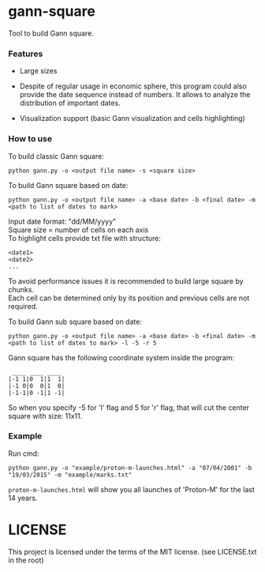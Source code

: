 # gann-square

Tool to build Gann square.

### Features

* Large sizes

* Despite of regular usage in economic sphere, this program could also provide the date sequence instead of numbers. It allows to analyze the distribution of important dates.

* Visualization support (basic Gann visualization and cells highlighting)


### How to use  

To build classic Gann square:  
 
```
python gann.py -o <output file name> -s <square size>
```  
  
To build Gann square based on date:

```  
python gann.py -o <output file name> -a <base date> -b <final date> -m <path to list of dates to mark>
```  

Input date format: "dd/MM/yyyy"  
Square size = number of cells on each axis    
To highlight cells provide txt file with structure:    

```  
<date1>  
<date2>  
...
```  

To avoid performance issues it is recommended to build large square by chunks.  
Each cell can be determined only by its position and previous cells are not required.  

To build Gann sub square based on date:  

```  
python gann.py -o <output file name> -a <base date> -b <final date> -m <path to list of dates to mark> -l -5 -r 5
```  

Gann square has the following coordinate system inside the program:  

```  
 ____ ____ ____
|-1 1|0  1|1  1|
|-1 0|0  0|1  0|
|-1-1|0 -1|1 -1|

```  
  
So when you specify -5 for 'l' flag and 5 for 'r' flag, that will cut the center square with size: 11x11.  


### Example  

Run cmd:

```  
python gann.py -o "example/proton-m-launches.html" -a "07/04/2001" -b "19/03/2015" -m "example/marks.txt"
```  

`proton-m-launches.html` will show you all launches of 'Proton-M' for the last 14 years.  


# LICENSE
This project is licensed under the terms of the MIT license. (see LICENSE.txt in the root)
    
